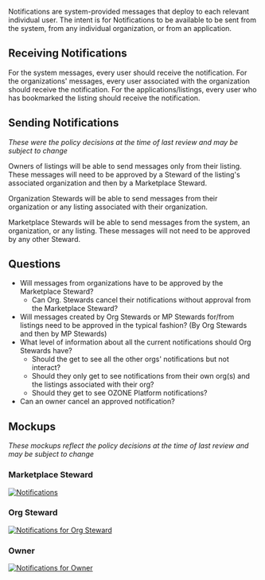 Notifications are system-provided messages that deploy to each relevant individual user. The intent is for Notifications to be available to be sent from the system, from any individual organization, or from an application.

## Receiving Notifications
For the system messages, every user should receive the notification.
For the organizations' messages, every user associated with the organization should receive the notification.
For the applications/listings, every user who has bookmarked the listing should receive the notification.

## Sending Notifications
*These were the policy decisions at the time of last review and may be subject to change*

Owners of listings will be able to send messages only from their listing. These messages will need to be approved by a Steward of the listing's associated organization and then by a Marketplace Steward.

Organization Stewards will be able to send messages from their organization or any listing associated with their organization.

Marketplace Stewards will be able to send messages from the system, an organization, or any listing. These messages will not need to be approved by any other Steward.

## Questions
* Will messages from organizations have to be approved by the Marketplace Steward?
    * Can Org. Stewards cancel their notifications without approval from the Marketplace Steward?
* Will messages created by Org Stewards or MP Stewards for/from listings need to be approved in the typical fashion? (By Org Stewards and then by MP Stewards)
* What level of information about all the current notifications should Org Stewards have?
    * Should the get to see all the other orgs' notifications but not interact?
    * Should they only get to see notifications from their own org(s) and the listings associated with their org?
    * Should they get to see OZONE Platform notifications?
* Can an owner cancel an approved notification?


## Mockups
*These mockups reflect the policy decisions at the time of last review and may be subject to change*

### Marketplace Steward
[![Notifications](https://raw.githubusercontent.com/ozone-development/ozp-documentation/master/mockups/hud/HUD_MarketplaceManagement_Notifications.png)](https://raw.githubusercontent.com/ozone-development/ozp-documentation/master/mockups/hud/HUD_MarketplaceManagement_Notifications.png)

### Org Steward
[![Notifications for Org Steward](https://raw.githubusercontent.com/ozone-development/ozp-documentation/master/mockups/hud/HUD_MarketplaceManagement_Notifications_OrgSteward.png)](https://raw.githubusercontent.com/ozone-development/ozp-documentation/master/mockups/hud/HUD_MarketplaceManagement_Notifications_OrgSteward.png)

### Owner
[![Notifications for Owner](https://raw.githubusercontent.com/ozone-development/ozp-documentation/master/mockups/hud/HUD_MarketplaceManagement_Notifications_Owner.png)](https://raw.githubusercontent.com/ozone-development/ozp-documentation/master/mockups/hud/HUD_MarketplaceManagement_Notifications_Owner.png)